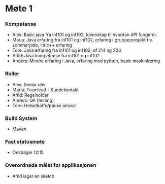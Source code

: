 # Møte 1

### Kompetanse
* Alex: Basic java fra inf101 og inf102, kjennskap til hvordan API fungerer.
* Maria: Java erfaring fra inf101 og inf102, erfaring i 
gruppeprosjekt fra sommerjobb, litt c++ erfaring
* Tore: Java erfaring fra inf101 og inf102, of 214 og 226
* Arild: Java kompetanse fra inf101 og inf102
* Anders: Mindre erfaring i Java, erfaring med python, basic maskinlæring

### Roller
* Alex: Senior dev
* Maria: Teamlead - Kundekontakt
* Arild: Regelholder
* Anders: QA (testing)
* Tore: Helse/kaffe/pause ansvar

### Build System 
* Maven

### Fast statusmøte
* Onsdager 12:15

### Overordnede målet for applikasjonen
* Arild lager en sketch
